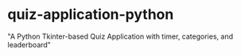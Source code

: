 # quiz-application-python
"A Python Tkinter-based Quiz Application with timer, categories, and leaderboard"
